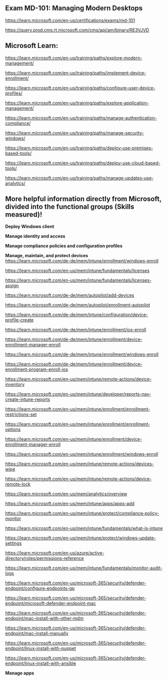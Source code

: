 Exam MD-101: Managing Modern Desktops
-------------------
https://learn.microsoft.com/en-us/certifications/exams/md-101

https://query.prod.cms.rt.microsoft.com/cms/api/am/binary/RE3VJVD

Microsoft Learn:
-------------------
https://learn.microsoft.com/en-us/training/paths/explore-modern-management/

https://learn.microsoft.com/en-us/training/paths/implement-device-enrollment/

https://learn.microsoft.com/en-us/training/paths/configure-user-device-profiles/

https://learn.microsoft.com/en-us/training/paths/explore-application-management/

https://learn.microsoft.com/en-us/training/paths/manage-authentication-compliance/

https://learn.microsoft.com/en-us/training/paths/manage-security-windows/

https://learn.microsoft.com/en-us/training/paths/deploy-use-premises-based-tools/

https://learn.microsoft.com/en-us/training/paths/deploy-use-cloud-based-tools/

https://learn.microsoft.com/en-us/training/paths/manage-updates-use-analytics/

More helpful information directly from Microsoft, divided into the functional groups (Skills measured)!
-------------------
**Deploy Windows client**  

**Manage identity and access**  

**Manage compliance policies and configuration profiles**  

**Manage, maintain, and protect devices**  
https://learn.microsoft.com/de-de/mem/intune/enrollment/windows-enroll

https://learn.microsoft.com/en-us/mem/intune/fundamentals/licenses

https://learn.microsoft.com/en-us/mem/intune/fundamentals/licenses-assign

https://learn.microsoft.com/de-de/mem/autopilot/add-devices

https://learn.microsoft.com/de-de/mem/autopilot/enrollment-autopilot

https://learn.microsoft.com/de-de/mem/intune/configuration/device-profile-create

https://learn.microsoft.com/de-de/mem/intune/enrollment/ios-enroll

https://learn.microsoft.com/de-de/mem/intune/enrollment/device-enrollment-manager-enroll

https://learn.microsoft.com/de-de/mem/intune/enrollment/windows-enroll

https://learn.microsoft.com/de-de/mem/intune/enrollment/device-enrollment-program-enroll-ios

https://learn.microsoft.com/en-us/mem/intune/remote-actions/device-inventory

https://learn.microsoft.com/en-us/mem/intune/developer/reports-nav-create-intune-reports

https://learn.microsoft.com/en-us/mem/intune/enrollment/enrollment-restrictions-set

https://learn.microsoft.com/en-us/mem/intune/enrollment/enrollment-options

https://learn.microsoft.com/en-us/mem/intune/enrollment/device-enrollment-manager-enroll

https://learn.microsoft.com/en-us/mem/intune/enrollment/windows-enroll

https://learn.microsoft.com/en-us/mem/intune/remote-actions/devices-wipe

https://learn.microsoft.com/en-us/mem/intune/remote-actions/device-remote-lock

https://learn.microsoft.com/en-us/mem/analytics/overview

https://learn.microsoft.com/en-us/mem/intune/apps/apps-add

https://learn.microsoft.com/en-us/mem/intune/protect/compliance-policy-monitor

https://learn.microsoft.com/en-us/mem/intune/fundamentals/what-is-intune

https://learn.microsoft.com/en-us/mem/intune/protect/windows-update-settings

https://learn.microsoft.com/en-us/azure/active-directory/roles/permissions-reference

https://learn.microsoft.com/en-us/mem/intune/fundamentals/monitor-audit-logs

https://learn.microsoft.com/en-us/microsoft-365/security/defender-endpoint/configure-endpoints-gp

https://learn.microsoft.com/en-us/microsoft-365/security/defender-endpoint/microsoft-defender-endpoint-mac

https://learn.microsoft.com/en-us/microsoft-365/security/defender-endpoint/mac-install-with-other-mdm

https://learn.microsoft.com/en-us/microsoft-365/security/defender-endpoint/mac-install-manually

https://learn.microsoft.com/en-us/microsoft-365/security/defender-endpoint/linux-install-with-puppet

https://learn.microsoft.com/en-us/microsoft-365/security/defender-endpoint/linux-install-with-ansible

**Manage apps**  
